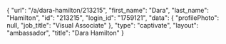 {
    "url": "\/a\/dara-hamilton\/213215",
    "first_name": "Dara",
    "last_name": "Hamilton",
    "id": "213215",
    "login_id": "1759121",
    "data": {
        "profilePhoto": null,
        "job_title": "Visual Associate"
    },
    "type": "captivate",
    "layout": "ambassador",
    "title": "Dara Hamilton"
}